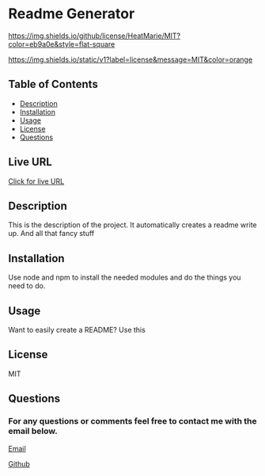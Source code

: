 
  # Readme Generator
  https://img.shields.io/github/license/HeatMarie/MIT?color=eb9a0e&style=flat-square

  https://img.shields.io/static/v1?label=license&message=MIT&color=orange
  ## Table of Contents
  * [Description](#description)
  * [Installation](#installation)
  * [Usage](#usage)
  * [License](#license)
  * [Questions](#questions)
  

  ## Live URL
  <a href="https://HeatMarie.github.io/readmeGenerator/"> Click for live URL </a>

  ## Description
  This is the description of the project. It automatically creates a readme write up. And all that fancy stuff

  ## Installation
  Use node and npm to install the needed modules and do the things you need to do. 

  ## Usage
  Want to easily create a README? Use this 

  ## License
  MIT

  ## Questions
  ### For any questions or comments feel free to contact me with the email below.

  <a href="mailto:h.m.bjoin@gmail.com">Email</a>

  <a href="https://github.com/HeatMarie">Github</a>
  

